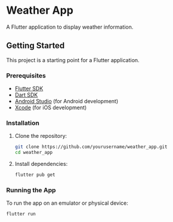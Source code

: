 # Weather App

A Flutter application to display weather information.

## Getting Started

This project is a starting point for a Flutter application.

### Prerequisites

- [Flutter SDK](https://flutter.dev/docs/get-started/install)
- [Dart SDK](https://dart.dev/get-dart)
- [Android Studio](https://developer.android.com/studio) (for Android development)
- [Xcode](https://developer.apple.com/xcode/) (for iOS development)

### Installation

1. Clone the repository:
    ```sh
    git clone https://github.com/yourusername/weather_app.git
    cd weather_app
    ```

2. Install dependencies:
    ```sh
    flutter pub get
    ```

### Running the App

To run the app on an emulator or physical device:

```sh
flutter run
